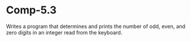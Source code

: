 # Comp-5.3
Writes a program that determines and prints the number of odd, even, and zero digits in an integer read from the keyboard.
